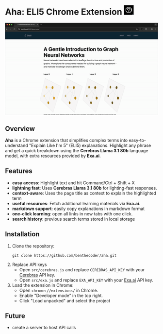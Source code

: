 # Aha: ELI5 Chrome Extension ![icon](/icons/icon32.png)

![demo](assets/demo.gif)

## Overview

**Aha** is a Chrome extension that simplifies complex terms into easy-to-understand "Explain Like I'm 5" (ELI5) explanations. Highlight any phrase and get a quick breakdown using the **Cerebras Llama 3.1 80b** language model, with extra resources provided by **Exa.ai**.

## Features

- **easy access**: Highlight text and hit Command/Ctrl + Shift + X
- **lightning fast**: Uses **Cerebras Llama 3.1 80b** for lighting-fast responses.
- **context-aware**: Uses the page title as context to explain the highlighted term
- **useful resources**: Fetch additional learning materials via **Exa.ai**.
- **markdown support**: easily copy explanations in markdown format
- **one-click learning**: open all links in new tabs with one click.
- **search history**: previous search terms stored in local storage

## Installation

1. Clone the repository:
   ```
   git clone https://github.com/benthecoder/aha.git
   ```
2. Replace API keys
   - Open `src/cerebras.js` and replace `CEREBRAS_API_KEY` with your [Cerebras](https://www.cerebras.ai/) API key.
   - Open `src/exa.js` and replace `EXA_API_KEY` with your [Exa.ai](https://exa.ai/) API key.
3. Load the extension in Chrome:
   - Open `chrome://extensions/` in Chrome.
   - Enable "Developer mode" in the top right.
   - Click "Load unpacked" and select the project

## Future

- create a server to host API calls
